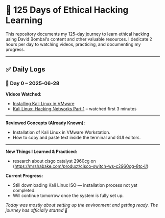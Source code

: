 # 🧠 125 Days of Ethical Hacking Learning

This repository documents my 125-day journey to learn ethical hacking using David Bombal's content and other valuable resources. I dedicate 2 hours per day to watching videos, practicing, and documenting my progress.

---

## ✅ Daily Logs

### 📅 Day 0 – 2025-06-28

**Videos Watched:**
- [Installing Kali Linux in VMware](https://youtu.be/AnwgxRtWXLI)
- [Kali Linux: Hacking Networks Part 1](https://youtu.be/K1bMSPje6pw) – watched first 3 minutes


---

**Reviewed Concepts (Already Known):**
- Installation of Kali Linux in VMware Workstation.
- How to copy and paste text inside the terminal and GUI editors.
---

**New Things I Learned & Practiced:**
- research about cisgo catalyst 2960cg on (https://mrshabake.com/product/cisco-switch-ws-c2960cg-8tc-l/)

**Current Progress:**
- Still downloading Kali Linux ISO — installation process not yet completed.
- Will continue tomorrow once the system is fully set up.

*Today was mostly about setting up the environment and getting ready. The journey has officially started 🚀*

